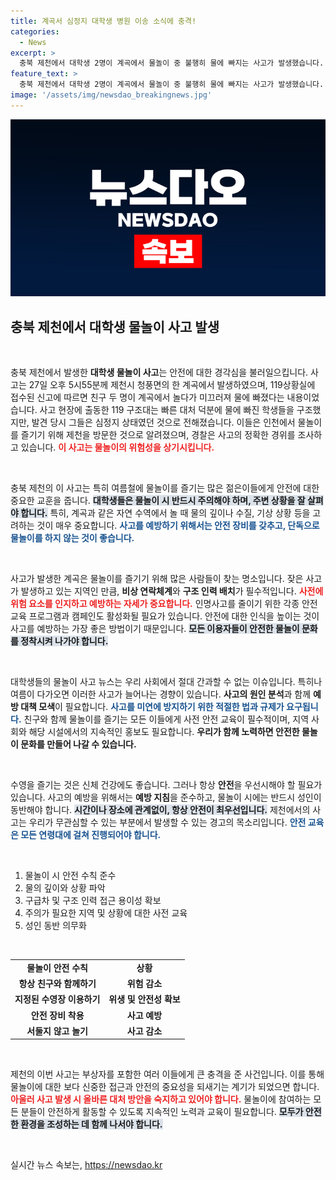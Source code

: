 ```yaml
---
title: 계곡서 심정지 대학생 병원 이송 소식에 충격!
categories:
  - News
excerpt: >
  충북 제천에서 대학생 2명이 계곡에서 물놀이 중 불행히 물에 빠지는 사고가 발생했습니다. 심정지 상태로 구조된 이들의 안위가 우려됩니다. 과연 이들은 어떻게 사고를 피할 수 있었을까요?
feature_text: >
  충북 제천에서 대학생 2명이 계곡에서 물놀이 중 불행히 물에 빠지는 사고가 발생했습니다. 심정지 상태로 구조된 이들의 안위가 우려됩니다. 과연 이들은 어떻게 사고를 피할 수 있었을까요?
image: '/assets/img/newsdao_breakingnews.jpg'
---
```


<p><img src="/assets/img/newsdao_breakingnews.jpg" alt="pcversion 속보" /></p>

<h2 data-ke-size="size26">충북 제천에서 대학생 물놀이 사고 발생</h2>

<p data-ke-size="size16">&nbsp;</p>

<p>충북 제천에서 발생한 <b>대학생 물놀이 사고</b>는 안전에 대한 경각심을 불러일으킵니다. 사고는 27일 오후 5시55분께 제천시 청풍면의 한 계곡에서 발생하였으며, 119상황실에 접수된 신고에 따르면 친구 두 명이 계곡에서 놀다가 미끄러져 물에 빠졌다는 내용이었습니다. 사고 현장에 출동한 119 구조대는 빠른 대처 덕분에 물에 빠진 학생들을 구조했지만, 발견 당시 그들은 심정지 상태였던 것으로 전해졌습니다. 이들은 인천에서 물놀이를 즐기기 위해 제천을 방문한 것으로 알려졌으며, 경찰은 사고의 정확한 경위를 조사하고 있습니다. <b><span style="color: #ee2323;">이 사고는 물놀이의 위험성을 상기시킵니다.</span></b> </p>

<p data-ke-size="size16">&nbsp;</p>

<p>충북 제천의 이 사고는 특히 여름철에 물놀이를 즐기는 많은 젊은이들에게 안전에 대한 중요한 교훈을 줍니다. <b><span style="background-color: #21538527;">대학생들은 물놀이 시 반드시 주의해야 하며, 주변 상황을 잘 살펴야 합니다.</span></b> 특히, 계곡과 같은 자연 수역에서 놀 때 물의 깊이나 수질, 기상 상황 등을 고려하는 것이 매우 중요합니다. <b><span style="color: #1a5490;">사고를 예방하기 위해서는 안전 장비를 갖추고, 단독으로 물놀이를 하지 않는 것이 좋습니다.</span></b> </p>

<p data-ke-size="size16">&nbsp;</p>

<p>사고가 발생한 계곡은 물놀이를 즐기기 위해 많은 사람들이 찾는 명소입니다. 잦은 사고가 발생하고 있는 지역인 만큼, <b>비상 연락체계</b>와 <b>구조 인력 배치</b>가 필수적입니다. <b><span style="color: #ee2323;">사전에 위험 요소를 인지하고 예방하는 자세가 중요합니다.</span></b> 인명사고를 줄이기 위한 각종 안전 교육 프로그램과 캠페인도 활성화될 필요가 있습니다. 안전에 대한 인식을 높이는 것이 사고를 예방하는 가장 좋은 방법이기 때문입니다. <b><span style="background-color: #21538527;">모든 이용자들이 안전한 물놀이 문화를 정착시켜 나가야 합니다.</span></b> </p>

<p data-ke-size="size16">&nbsp;</p>

<p>대학생들의 물놀이 사고 뉴스는 우리 사회에서 절대 간과할 수 없는 이슈입니다. 특히나 여름이 다가오면 이러한 사고가 늘어나는 경향이 있습니다. <b>사고의 원인 분석</b>과 함께 <b>예방 대책 모색</b>이 필요합니다. <b><span style="color: #1a5490;">사고를 미연에 방지하기 위한 적절한 법과 규제가 요구됩니다.</span></b> 친구와 함께 물놀이를 즐기는 모든 이들에게 사전 안전 교육이 필수적이며, 지역 사회와 해당 시설에서의 지속적인 홍보도 필요합니다. <b><span style="ee2323;">우리가 함께 노력하면 안전한 물놀이 문화를 만들어 나갈 수 있습니다.</span></b> </p>

<p data-ke-size="size16">&nbsp;</p>

<p>수영을 즐기는 것은 신체 건강에도 좋습니다. 그러나 항상 <b>안전</b>을 우선시해야 할 필요가 있습니다. 사고의 예방을 위해서는 <b>예방 지침</b>을 준수하고, 물놀이 시에는 반드시 성인이 동반해야 합니다. <b><span style="background-color: #21538527;">시간이나 장소에 관계없이, 항상 안전이 최우선입니다.</span></b> 제천에서의 사고는 우리가 무관심할 수 있는 부분에서 발생할 수 있는 경고의 목소리입니다. <b><span style="color: #1a5490;">안전 교육은 모든 연령대에 걸쳐 진행되어야 합니다.</span></b> </p>

<p data-ke-size="size16">&nbsp;</p>

<ol>
<li>물놀이 시 안전 수칙 준수</li>
<li>물의 깊이와 상황 파악</li>
<li>구급차 및 구조 인력 접근 용이성 확보</li>
<li>주의가 필요한 지역 및 상황에 대한 사전 교육</li>
<li>성인 동반 의무화</li>
</ol>

<p data-ke-size="size16">&nbsp;</p>

<table style="width: 100%; border-collapse: collapse;">
<tr>
<td style="text-align: center; height: 17px;"><b>물놀이 안전 수칙</b></td>
<td style="text-align: center; height: 17px;"><b>상황</b></td>
</tr>
<tr>
<td style="text-align: center; height: 17px;"><b>항상 친구와 함께하기</b></td>
<td style="text-align: center; height: 17px;"><b>위험 감소</b></td>
</tr>
<tr>
<td style="text-align: center; height: 17px;"><b>지정된 수영장 이용하기</b></td>
<td style="text-align: center; height: 17px;"><b>위생 및 안전성 확보</b></td>
</tr>
<tr>
<td style="text-align: center; height: 17px;"><b>안전 장비 착용</b></td>
<td style="text-align: center; height: 17px;"><b>사고 예방</b></td>
</tr>
<tr>
<td style="text-align: center; height: 17px;"><b>서둘지 않고 놀기</b></td>
<td style="text-align: center; height: 17px;"><b>사고 감소</b></td>
</tr>
</table>

<p data-ke-size="size16">&nbsp;</p>

<p>제천의 이번 사고는 부상자를 포함한 여러 이들에게 큰 충격을 준 사건입니다. 이를 통해 물놀이에 대한 보다 신중한 접근과 안전의 중요성을 되새기는 계기가 되었으면 합니다. <b><span style="color: #ee2323;">아울러 사고 발생 시 올바른 대처 방안을 숙지하고 있어야 합니다.</span></b> 물놀이에 참여하는 모든 분들이 안전하게 활동할 수 있도록 지속적인 노력과 교육이 필요합니다. <b><span style="background-color: #21538527;">모두가 안전한 환경을 조성하는 데 함께 나서야 합니다.</span></b> </p>

<p data-ke-size="size16">&nbsp;</p>
실시간 뉴스 속보는, <a href="https://newsdao.kr" rel="dofollow">https://newsdao.kr</a>


